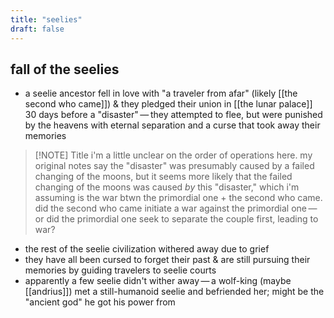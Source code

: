 ```yaml
---
title: "seelies"
draft: false
---
```


## fall of the seelies
- a seelie ancestor fell in love with "a traveler from afar" (likely [[the second who came]]) & they pledged their union in [[the lunar palace]] 30 days before a "disaster" — they attempted to flee, but were punished by the heavens with eternal separation and a curse that took away their memories
	
> [!NOTE] Title
> i'm a little unclear on the order of operations here. my original notes say the "disaster" was presumably caused by a failed changing of the moons, but it seems more likely that the failed changing of the moons was caused *by* this "disaster," which i'm assuming is the war btwn the primordial one + the second who came. did the second who came initiate a war against the primordial one — or did the primordial one seek to separate the couple first, leading to war?

- the rest of the seelie civilization withered away due to grief
- they have all been cursed to forget their past & are still pursuing their memories by guiding travelers to seelie courts
- apparently a few seelie didn't wither away — a wolf-king (maybe [[andrius]]) met a still-humanoid seelie and befriended her; might be the "ancient god" he got his power from
